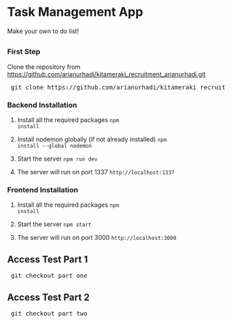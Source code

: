# Task Management App

Make your own to do list!

##

### First Step
Clone the repository from https://github.com/arianurhadi/kitameraki_recruitment_arianurhadi.git 
<pre> git clone https://github.com/arianurhadi/kitameraki_recruitment_arianurhadi.git  </pre>

### Backend Installation
1. Install all the required packages
<code>npm install</code>

2. Install nodemon globally (if not already installed)
<code>npm install --global nodemon</code>

3. Start the server <code>npm run dev</code>

4. The server will run on port 1337 <code>http://localhost:1337</code>

### Frontend Installation
1. Install all the required packages
<code>npm install</code>

2. Start the server <code>npm start</code>

3. The server will run on port 3000 <code>http://localhost:3000</code>

## Access Test Part 1
<pre> git checkout part_one </pre>

## Access Test Part 2
<pre> git checkout part_two </pre>
